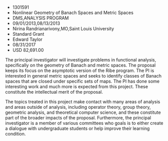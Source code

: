 
* 1301591
* Nonlinear Geometry of Banach Spaces and Metric Spaces
* DMS,ANALYSIS PROGRAM
* 09/01/2013,08/13/2013
* Nirina Randrianarivony,MO,Saint Louis University
* Standard Grant
* Edward Taylor
* 08/31/2017
* USD 82,691.00

The principal investigator will investigate problems in functional analysis,
specifically on the geometry of Banach and metric spaces. The proposal keeps its
focus on the asymptotic version of the Ribe program. The PI is interested in
general metric spaces and seeks to identify classes of Banach spaces that are
closed under specific sets of maps. The PI has done some interesting work and
much more is expected from this project. These constitute the intellectual merit
of the proposal.

The topics treated in this project make contact with many areas of analysis and
areas outside of analysis, including operator theory, group theory, geometric
analysis, and theoretical computer science, and these constitute part of the
broader impacts of the proposal. Furthermore, the principal investigator is a
member of various committees who goals is to either create a dialogue with
undergraduate students or help improve their learning condition.
